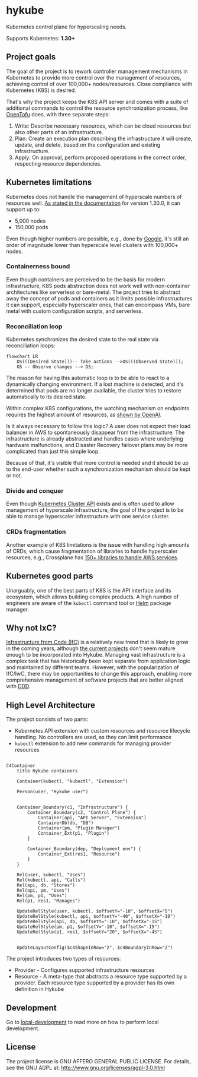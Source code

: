 # hykube
Kubernetes control plane for hyperscaling needs.

Supports Kubernetes: **1.30+**

## Project goals

The goal of the project is to rework controller management mechanisms in Kubernetes to provide more control over the management of resources, achieving control of over 100,000+ nodes/resources. Close compliance with Kubernetes (K8S) is desired.

That's why the project keeps the K8S API server and comes with a suite of additional commands to control the resource synchronization process, like [OpenTofu](https://opentofu.org/) does, with three separate steps:

1. Write: Describe necessary resources, which can be cloud resources but also other parts of an infrastructure.
2. Plan: Create an execution plan describing the infrastructure it will create, update, and delete, based on the configuration and existing infrastructure.
3. Apply: On approval, perform proposed operations in the correct order, respecting resource dependencies.

## Kubernetes limitations

Kubernetes does not handle the management of hyperscale numbers of resources well. [As stated in the documentation](https://kubernetes.io/docs/setup/best-practices/cluster-large/) for version 1.30.0, it can support up to:
* 5,000 nodes
* 150,000 pods

Even though higher numbers are possible, e.g., done by [Google](https://cloud.google.com/blog/products/containers-kubernetes/google-kubernetes-engine-clusters-can-have-up-to-15000-nodes), it's still an order of magnitude lower than hyperscale level clusters with 100,000+ nodes.

### Containerness bound

Even though containers are perceived to be the basis for modern infrastructure, K8S pods abstraction does not work well with non-container architectures like serverless or bare-metal. The project tries to abstract away the concept of pods and containers as it limits possible infrastructures it can support, especially hyperscaler ones, that can encompass VMs, bare metal with custom configuration scripts, and serverless.

### Reconciliation loop

Kubernetes synchronizes the desired state to the real state via reconciliation loops:
```mermaid
flowchart LR
    DS(((Desired State)))-- Take actions -->OS(((Observed State)));
    OS -- Observe changes --> DS;
```

The reason for having this automatic loop is to be able to react to a dynamically changing environment. If a lost machine is detected, and it's determined that pods are no longer available, the cluster tries to restore automatically to its desired state.

Within complex K8S configurations, the watching mechanism on endpoints requires the highest amount of resources, as [shown by OpenAI](https://openai.com/index/scaling-kubernetes-to-7500-nodes/).

Is it always necessary to follow this logic? A user does not expect their load balancer in AWS to spontaneously disappear from the infrastructure. The infrastructure is already abstracted and handles cases where underlying hardware malfunctions, and Disaster Recovery failover plans may be more complicated than just this simple loop.

Because of that, it's visible that more control is needed and it should be up to the end-user whether such a synchronization mechanism should be kept or not.

### Divide and conquer

Even though [Kubernetes Cluster API](https://cluster-api.sigs.k8s.io/) exists and is often used to allow management of hyperscale infrastructure, the goal of the project is to be able to manage hyperscaler infrastructure with one service cluster.

### CRDs fragmentation

Another example of K8S limitations is the issue with handling high amounts of CRDs, which cause fragmentation of libraries to handle hyperscaler resources, e.g., Crossplane has [150+ libraries to handle AWS services](https://marketplace.upbound.io/providers/upbound/provider-family-aws/v1.10.0/providers).

## Kubernetes good parts

Unarguably, one of the best parts of K8S is the API interface and its ecosystem, which allows building complex products. A high number of engineers are aware of the `kubectl` command tool or [Helm](https://helm.sh/) package manager.

## Why not IxC?
[Infrastructure from Code (IfC)](https://infrastructurefromcode.com/) is a relatively new trend that is likely to grow in the coming years, although [the current projects](https://architectelevator.com/cloud/iac-ifc-trends/) don't seem mature enough to be incorporated into Hykube. Managing vast infrastructure is a complex task that has historically been kept separate from application logic and maintained by different teams. However, with the popularization of IfC/IwC, there may be opportunities to change this approach, enabling more comprehensive management of software projects that are better aligned with [DDD](https://martinfowler.com/bliki/DomainDrivenDesign.html).

## High Level Architecture

The project consists of two parts:
* Kubernetes API extension with custom resources and resource lifecycle handling. No controllers are used, as they can limit performance
* `kubectl` extension to add new commands for managing provider resources

```mermaid

C4Container
    title Hykube containers

    Container(kubectl, "kubectl", "Extension")

    Person(user, "Hykube user")


    Container_Boundary(c1, "Infrastructure") {
        Container_Boundary(c2, "Control Plane") {
            Container(api, "API Server", "Extension")
            ContainerDb(db, "DB")
            Container(pm, "Plugin Manager")
            Container_Ext(p1, "Plugin")
        }

        Container_Boundary(dep, "Deployment env") {
            Container_Ext(res1, "Resource")
        }
    }

    Rel(user, kubectl, "Uses")
    Rel(kubectl, api, "Calls")
    Rel(api, db, "Stores")
    Rel(api, pm, "Uses")
    Rel(pm, p1, "Uses")
    Rel(p1, res1, "Manages")

    UpdateRelStyle(user, kubectl, $offsetY="-10", $offsetX="5")
    UpdateRelStyle(kubectl, api, $offsetY="-40", $offsetX="-10")
    UpdateRelStyle(api, db, $offsetY="-10", $offsetX="-15")
    UpdateRelStyle(pm, p1, $offsetY="-10", $offsetX="-15")
    UpdateRelStyle(p1, res1, $offsetY="20", $offsetX="-45")


    UpdateLayoutConfig($c4ShapeInRow="2", $c4BoundaryInRow="2")
```

The project introduces two types of resources:
* Provider - Configures supported infrastructure resources
* Resource - A meta-type that abstracts a resource type supported by a provider. Each resource type supported by a provider has its own definition in Hykube

## Development

Go to [local-development](./docs/local-development.md) to read more on how to perform local development.

## License

The project license is GNU AFFERO GENERAL PUBLIC LICENSE.
For details, see the GNU AGPL at: http://www.gnu.org/licenses/agpl-3.0.html
